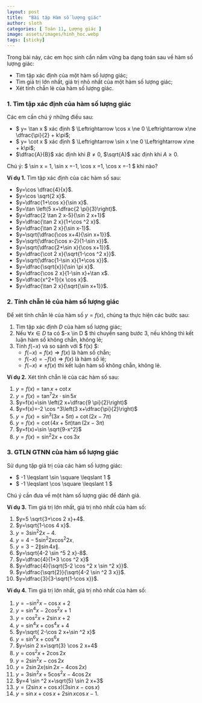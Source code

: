 ```yaml
---
layout: post
title:  "Bài tập Hàm số lượng giác"
author: sloth
categories: [ Toán 11, Lượng giác ]
image: assets/images/hinh_hoc.webp
tags: [sticky]
---
```

Trong bài này, các em học sinh cần nắm vững ba dạng toán sau về hàm số lượng giác:

- Tìm tập xác định của một hàm số lượng giác;
- Tìm giá trị lớn nhất, giá trị nhỏ nhất của một hàm số lượng giác;
- Xét tính chẵn lẻ của hàm số lượng giác.

### 1. Tìm tập xác định của hàm số lượng giác

Các em cần chú ý những điều sau:

- $ y= \tan x $ xác định $ \Leftrightarrow \cos x \ne 0 \Leftrightarrow x\ne \dfrac{\pi}{2} + k\pi$;
-  $ y= \cot x $ xác định $ \Leftrightarrow \sin x \ne 0 \Leftrightarrow x\ne + k\pi$;
-  $\dfrac{A}{B}$ xác định khi $B\ne 0$, $\sqrt{A}$ xác định khi $A\ge 0$.

Chú ý: $ \sin x = 1, \sin x =-1, \cos x =1, \cos x =-1 $ khi nào?

**Ví dụ 1.** Tìm tập xác định của các hàm số sau:


- $y=\cos \dfrac{4}{x}$.
- $y=\cos \sqrt{2 x}$.
- $y=\dfrac{1+\cos x}{\sin x}$.
- $y=\tan \left(5 x+\dfrac{2 \pi}{3}\right)$.
- $y=\dfrac{2 \tan 2 x-5}{\sin 2 x+1}$
- $y=\dfrac{\tan 2 x}{1+\cos ^2 x}$.
- $y=\dfrac{\tan 2 x}{\sin x-1}$.
- $y=\sqrt{\dfrac{\cos x+4}{\sin x+1}}$.
- $y=\sqrt{\dfrac{\cos x-2}{1-\sin x}}$.
- $y=\sqrt{\dfrac{2+\sin x}{\cos x+1}}$.
- $y=\dfrac{\cot 2 x}{\sqrt{1-\cos ^2 x}}$.
- $y=\sqrt{\dfrac{1-\sin x}{1+\cos x}}$.
- $y=\dfrac{\sqrt{x}}{\sin \pi x}$.
- $y=\dfrac{\cos 2 x}{1-\sin x}+\tan x$.
- $y=\dfrac{x^2+1}{x \cos x}$.
- $y=\dfrac{\tan 2 x}{\sqrt{\sin x+1}}$.

### 2. Tính chẵn lẻ của hàm số lượng giác

Để xét tính chẵn lẻ của hàm số $y= f(x)$, chúng ta thực hiện các bước sau:

1. Tìm tập xác định $D$ của hàm số lượng giác;
2. Nếu $\forall x \in D$ ta có $-x \in D $ thì chuyển sang bước 3, nếu không thì kết luận hàm số không chẵn, không lẻ;
3. Tính $f(-x)$ và so sánh với $ f(x)  $:
   - $f(-x)=f(x) \Rightarrow f(x)$ là hàm số chẵn;
   - $f(-x)=-f(x) \Rightarrow f(x)$ là hàm số lẻ;
   - $f(-x)\ne \pm f(x)$ thì kết luận hàm số không chẵn, không lẻ.


**Ví dụ 2.** Xét tính chẵn lẻ của các hàm số sau:


1. $y=f(x)=\tan x+\cot x$
2. $y=f(x)=\tan ^7 2 x \cdot \sin 5 x$
3. $y=f(x)=\sin \left(2 x+\dfrac{9 \pi}{2}\right)$
4. $y=f(x)=-2 \cos ^3\left(3 x+\dfrac{\pi}{2}\right)$
5. $y=f(x)=\sin ^3(3 x+5 \pi)+\cot (2 x-7 \pi)$
6. $y=f(x)=\cot (4 x+5 \pi) \tan (2 x-3 \pi)$
7. $y=f(x)=\sin \sqrt{9-x^2}$
8. $y=f(x)=\sin ^2 2 x+\cos 3 x$

### 3. GTLN GTNN của hàm số lượng giác
Sử dụng tập giá trị của các hàm số lượng giác:

- $ -1 \leqslant \sin \square \leqslant 1 $
- $ -1 \leqslant \cos \square \leqslant 1 $

Chú ý cần đưa về một hàm số lượng giác để đánh giá.

**Ví dụ 3.** Tìm giá trị lớn nhất, giá trị nhỏ nhất của hàm số:


1. $y=5 \sqrt{3+\cos 2 x}+4$.
2. $y=\sqrt{1-\cos 4 x}$.
3. $y=3 \sin ^2 2 x-4$.
4. $y=4-5 \sin ^2 2 x \cos ^2 2 x$.
5. $y=3-2\|\sin 4 x\|$.
6. $y=\sqrt{4-2 \sin ^5 2 x}-8$.
7. $y=\dfrac{4}{1+3 \cos ^2 x}$
8. $y=\dfrac{4}{\sqrt{5-2 \cos ^2 x \sin ^2 x}}$.
9. $y=\dfrac{\sqrt{2}}{\sqrt{4-2 \sin ^2 3 x}}$.
10. $y=\dfrac{3}{3-\sqrt{1-\cos x}}$.

**Ví dụ 4.** Tìm giá trị lớn nhất, giá trị nhỏ nhất của hàm số:

1. $y=-\sin ^2 x-\cos x+2$
2. $y=\sin ^4 x-2 \cos ^2 x+1$
3. $y=\cos ^2 x+2 \sin x+2$
4. $y=\sin ^4 x+\cos ^4 x+4$
5. $y=\sqrt{ 2-\cos 2 x+\sin ^2 x}$
6. $y=\sin ^6 x+\cos ^6 x$
7. $y=\sin 2 x+\sqrt{3} \cos 2 x+4$
8. $y=\cos ^2 x+2 \cos 2 x$
9. $y=2 \sin ^2 x-\cos 2 x$
10. $y=2 \sin 2 x(\sin 2 x-4 \cos 2 x)$
11. $y=3 \sin ^2 x+5 \cos ^2 x-4 \cos 2 x$
12. $y=4 \sin ^2 x+\sqrt{5} \sin 2 x+3$
13. $y=(2 \sin x+\cos x)(3 \sin x-\cos x)$
14. $y=\sin x+\cos x+2 \sin x \cos x-1$.
